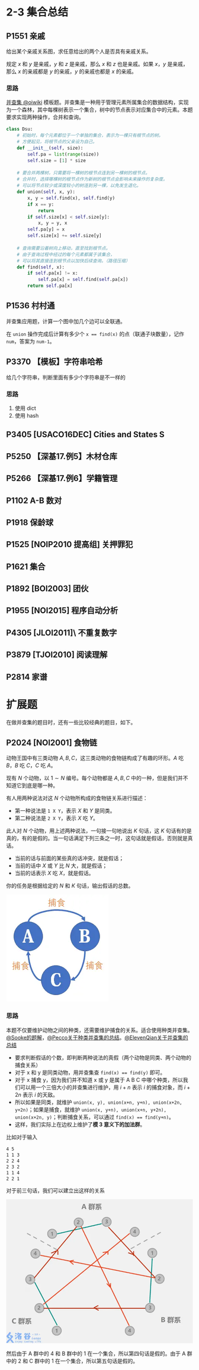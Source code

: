 # 2-3 集合总结

## P1551	亲戚

给出某个亲戚关系图，求任意给出的两个人是否具有亲戚关系。

规定 $x$ 和 $y$ 是亲戚，$y$ 和 $z$ 是亲戚，那么 $x$ 和 $z$ 也是亲戚。如果 $x$，$y$ 是亲戚，那么 $x$ 的亲戚都是 $y$ 的亲戚，$y$ 的亲戚也都是 $x$ 的亲戚。

### 思路

[并查集 @oiwiki](https://oi-wiki.org/ds/dsu/) 模板题。并查集是一种用于管理元素所属集合的数据结构，实现为一个森林，其中每棵树表示一个集合，树中的节点表示对应集合中的元素。本题要求实现两种操作，合并和查询。

```python
class Dsu:
    # 初始时，每个元素都位于一个单独的集合，表示为一棵只有根节点的树。
    # 方便起见，将根节点的父亲设为自己。
    def __init__(self, size):
        self.pa = list(range(size))
        self.size = [1] * size

    # 要合并两棵树，只需要将一棵树的根节点连到另一棵树的根节点。
    # 合并时，选择哪棵树的根节点作为新树的根节点会影响未来操作的复杂度。
    # 可以将节点较少或深度较小的树连到另一棵，以免发生退化。
    def union(self, x, y):
        x, y = self.find(x), self.find(y)
        if x == y:
            return
        if self.size[x] < self.size[y]:
            x, y = y, x
        self.pa[y] = x
        self.size[x] += self.size[y]
    
    # 查询需要沿着树向上移动，直至找到根节点。
    # 由于查询过程中经过的每个元素都属于该集合，
    # 可以将其直接连到根节点以加快后续查询。（路径压缩）
    def find(self, x):
        if self.pa[x] != x:
            self.pa[x] = self.find(self.pa[x])
        return self.pa[x]
```

## P1536	村村通

并查集应用题，计算一个图中加几个边可以全联通。

在 `union` 操作完成后计算有多少个 `x == find(x)` 的点（联通子块数量），记作 `num`，答案为 `num-1`。

## P3370	【模板】字符串哈希

给几个字符串，判断里面有多少个字符串是不一样的

### 思路

1. 使用 dict
2. 使用 hash

## P3405	\[USACO16DEC\] Cities and States S

## P5250	【深基17.例5】木材仓库

## P5266	【深基17.例6】学籍管理

## P1102	A-B 数对

## P1918	保龄球

## P1525	[NOIP2010 提高组] 关押罪犯

## P1621	集合

## P1892	\[BOI2003\] 团伙

## P1955	\[NOI2015\] 程序自动分析

## P4305	\[JLOI2011]\ 不重复数字

## P3879	\[TJOI2010\] 阅读理解	

## P2814	家谱

# 扩展题

在做并查集的题目时，还有一些比较经典的题目，如下。

## P2024    \[NOI2001\] 食物链

动物王国中有三类动物 $A,B,C$，这三类动物的食物链构成了有趣的环形。$A$ 吃 $B$，$B$ 吃 $C$，$C$ 吃 $A$。

现有 $N$ 个动物，以 $1 \sim N$ 编号。每个动物都是 $A,B,C$ 中的一种，但是我们并不知道它到底是哪一种。

有人用两种说法对这 $N$ 个动物所构成的食物链关系进行描述：

- 第一种说法是 `1 X Y`，表示 $X$ 和 $Y$ 是同类。
- 第二种说法是 `2 X Y`，表示 $X$ 吃 $Y$。

此人对 $N$ 个动物，用上述两种说法，一句接一句地说出 $K$ 句话，这 $K$ 句话有的是真的，有的是假的。当一句话满足下列三条之一时，这句话就是假话，否则就是真话。

- 当前的话与前面的某些真的话冲突，就是假话；
- 当前的话中 $X$ 或 $Y$ 比 $N$ 大，就是假话；
- 当前的话表示 $X$ 吃 $X$，就是假话。

你的任务是根据给定的 $N$ 和 $K$ 句话，输出假话的总数。

![P2024](images/image.png)

### 思路

本题不仅要维护动物之间的种类，还需要维护捕食的关系。适合使用种类并查集。[@Sooke的题解](https://www.luogu.com.cn/article/1a654mcf)，[@Pecco关于种类并查集的总结](https://zhuanlan.zhihu.com/p/97813717)。[@ElevenQian关于并查集的总结](https://www.cnblogs.com/Eleven-Qian-Shan/p/13154721.html)
- 要求判断假话的个数，即判断两种说法的真假（两个动物是同类、两个动物的捕食关系）
- 对于 x 和 y 是同类动物，用并查集查 `find(x) == find(y)` 即可。
- 对于 x 捕食 y，因为我们并不知道 x 或 y 是属于 A B C 中哪个种类，所以我们可以用一个三倍大小的并查集进行维护，用 $i+n$ 表示 $i$ 的捕食对象，而 $i+2n$ 表示 $i$ 的天敌。
- 所以如果是同类，就维护 `union(x, y), union(x+n, y+n), union(x+2n, y+2n)`；如果是捕食，就维护 `union(x, y+n), union(x+n, y+2n), union(x+2n, y)`；判断捕食关系，可以通过 `find(x) == find(y+n)`。
- 这样，我们实际上在边权上维护了**模 3 意义下的加法群**。

比如对于输入

```
4 5
1 1 3
2 2 4
2 3 2
1 1 4
2 2 1
```

对于前三句话，我们可以建立出这样的关系

![关系图](images/image-1.png)

然后由于 A 群中的 4 和 B 群中的 1 在一个集合，所以第四句话是假的。由于 A 群中的 2 和 C 群中的 1 在一个集合，所以第五句话是假的。